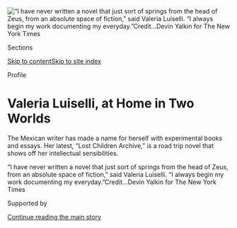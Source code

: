 <div id="app">

<div>

<div>

<div>

</div>

<div data-aria-hidden="false">

<div id="site-content" data-role="main">

<div>

<div class="css-1aor85t" style="opacity:0.000000001;z-index:-1;visibility:hidden">

<div class="css-1hqnpie">

<div class="css-epjblv">

<span class="css-17xtcya">[Books](/section/books)</span><span class="css-x15j1o">|</span><span class="css-fwqvlz">Valeria
Luiselli, at Home in Two
Worlds</span>

</div>

<div class="css-k008qs">

<div class="css-1iwv8en">

<span class="css-18z7m18"></span>

<div>

</div>

</div>

<span class="css-1n6z4y">https://nyti.ms/2DZJ3RB</span>

<div class="css-1705lsu">

<div class="css-4xjgmj">

<div class="css-4skfbu" data-role="toolbar" data-aria-label="Social Media Share buttons, Save button, and Comments Panel with current comment count" data-testid="share-tools">

  - 
  - 
  - 
  - 
    
    <div class="css-6n7j50">
    
    </div>

  - 

</div>

</div>

</div>

</div>

</div>

</div>

<div class="css-11qgg8s">

</div>

<div id="fullBleedHeaderContent">

<div class="css-n4ws9g">

![<span class="css-16f3y1r e13ogyst0" data-aria-hidden="true">“I have
never written a novel that just sort of springs from the head of Zeus,
from an absolute space of fiction,” said Valeria Luiselli. “I always
begin my work documenting my
everyday.”</span><span class="css-cnj6d5 e1z0qqy90" itemprop="copyrightHolder"><span class="css-1ly73wi e1tej78p0">Credit...</span><span><span>Devin
Yalkin for The New York
Times</span></span></span>](https://static01.graylady3jvrrxbe.onion/images/2019/02/08/books/08luiselli3/merlin_149909922_8f3bde97-ea48-4900-b990-630d517cf447-articleLarge.jpg?quality=75&auto=webp&disable=upscale)

</div>

<div class="css-a3jxye">

<div class="css-6cn7ki">

<div class="NYTAppHideMasthead css-1bcu9v6 e1suatyy0">

<div class="section css-1o1qe8k e1suatyy2">

<div class="css-cu5p7t er09x8g0">

<div class="css-6n7j50">

</div>

<span class="css-1dv1kvn">Sections</span>

[Skip to content](#site-content)[Skip to site index](#site-index)

</div>

<div class="css-10698na e1huz5gh0">

</div>

</div>

</div>

Profile

<div class="css-1sojcmr ehdk2mb0">

# Valeria Luiselli, at Home in Two Worlds

</div>

The Mexican writer has made a name for herself with experimental books
and essays. Her latest, “Lost Children Archive,” is a road trip novel
that shows off her intellectual sensibilities.

</div>

</div>

<div class="css-nwzfg5 e1gnum310">

<span class="css-1f9pvn2 books">“I have never written a novel that just
sort of springs from the head of Zeus, from an absolute space of
fiction,” said Valeria Luiselli. “I always begin my work documenting my
everyday.”</span><span class="css-cnj6d5 e1z0qqy90" itemprop="copyrightHolder"><span class="css-1ly73wi e1tej78p0">Credit...</span><span><span>Devin
Yalkin for The New York Times</span></span></span>

</div>

<div id="sponsor-wrapper" class="css-1hyfx7x">

<div id="sponsor-slug" class="css-19vbshk">

Supported by

</div>

[Continue reading the main
story](#after-sponsor)

<div id="sponsor" class="ad sponsor-wrapper" style="text-align:center;height:100%;display:block">

</div>

<div id="after-sponsor">

</div>

</div>

<div class="css-1wx1auc e1gnum311">

<div class="css-18e8msd">

<div class="css-vp77d3 epjyd6m0">

<div class="css-1baulvz">

By [<span class="css-1baulvz last-byline" itemprop="name">Concepción de
León</span>](https://www.nytimes3xbfgragh.onion/by/concepcion-de-leon)

</div>

</div>

  - Feb. 7,
    2019

  - 
    
    <div class="css-4xjgmj">
    
    <div class="css-d8bdto" data-role="toolbar" data-aria-label="Social Media Share buttons, Save button, and Comments Panel with current comment count" data-testid="share-tools">
    
      - 
      - 
      - 
      - 
        
        <div class="css-6n7j50">
        
        </div>
    
      - 
    
    </div>
    
    </div>

</div>

<div class="css-tk9fsr">

[Leer en
español](https://www.nytimes3xbfgragh.onion/es/2019/02/07/valeria-luiselli-entrevista/ "Read in Spanish")

</div>

</div>

</div>

<div class="section meteredContent css-1r7ky0e" name="articleBody" itemprop="articleBody">

<div class="css-1fanzo5 StoryBodyCompanionColumn">

<div class="css-53u6y8">

A few days before Christmas, a group of 20 or so people crowded into the
Mexican novelist Valeria Luiselli’s living room. Luiselli dipped in and
out among her guests, serving mulled wine as school-aged children from
Still Waters in a Storm, an educational center in Brooklyn focused on
reading and writing, prepared to perform an original musical adapted
from Cervantes’ “Don Quixote.” The children had worked with the center’s
founder, Stephen Haff, to translate the book from the Spanish and write
songs reinterpreting the story with a chorus of migrant children. By the
time Haff told the children to find their spots on the small makeshift
stage, the seats had filled up, so Luiselli sat on the floor next to her
9-year-old daughter, Maia. It wasn’t the first time Luiselli had seen
the show, but she still cried, as did her daughter, when the children
sang songs with lyrics like, “Innocence needs a home.”

The experiences of asylum-seeking children from Latin America have
preoccupied Luiselli for several years now and serve as a central theme
in her latest book about a family road trip across the United States.
“Lost Children Archive,” which will be published by Knopf next week,
is Luiselli’s fifth book, and the first of her novels to be written in
English.

</div>

</div>

<div class="css-79elbk" data-testid="photoviewer-wrapper">

<div class="css-z3e15g" data-testid="photoviewer-wrapper-hidden">

</div>

<div class="css-1a48zt4 ehw59r15" data-testid="photoviewer-children">

![<span class="css-cnj6d5 e1z0qqy90" itemprop="copyrightHolder"><span class="css-1ly73wi e1tej78p0">Credit...</span><span>Sonny
Figueroa/The New York
Times</span></span>](https://static01.graylady3jvrrxbe.onion/images/2019/02/08/books/08LUISELLI-BOOKCOVER/08LUISELLI-BOOKCOVER-articleLarge.jpg?quality=75&auto=webp&disable=upscale)

</div>

</div>

<div class="css-1fanzo5 StoryBodyCompanionColumn">

<div class="css-53u6y8">

\[ [*Read our review of “Lost Children
Archive.”*](https://www.nytimes3xbfgragh.onion/2019/02/11/books/review-lost-children-archive-valeria-luiselli.html)
\]

When Luiselli, 35, started writing “Lost Children Archive” in the summer
of 2014, she struggled with using it “as a loudspeaker for all of my
political rage.” She had volunteered as a court translator for child
refugees from Latin America and was therefore familiar with the
migration crisis. She set aside the novel and wrote [“Tell Me How it
Ends: An Essay in 40
Questions,”](https://www.nytimes3xbfgragh.onion/2017/04/28/books/review/tell-me-how-it-ends-valeria-luiselli.html)
a meditation on the children’s stories and the circumstances that
brought them to the United States. It was formatted after the
questionnaire the court had her use to interview the children and was a
finalist for the National Book Critics Circle Award in Criticism in
2017. Afterward, Luiselli said, she was able to return to her novel and
offer “more open questions and open ends instead of political stances
that are too loud and obvious by themselves.”

</div>

</div>

<div class="css-1fanzo5 StoryBodyCompanionColumn">

<div class="css-53u6y8">

The formal inventiveness of “Tell Me How It Ends” is characteristic of
all of Luiselli’s former work. Diego Rabasa, who has edited Luiselli’s
books with Sexto Piso, an independent press in Mexico City, said her
first book, “Papeles Falsos” (translated as “Sidewalks” in English),
contained elements of literary, personal and travel essays. “There has
always been a distinct aura of brilliance and intelligence surrounding
her,” said Rabasa. “What dazzled us was the audacity of a young writer
who was starting on such an original path.”

Luiselli characterized her first book, which was rejected by several
publishing houses before it was acquired by Sexto Piso, as an attempt to
“write myself into my mother tongue” after a lifetime living away from
Mexico. She had always studied in English, so when it came to Spanish,
“I never had the inflections of the people my age. It didn’t get
renewed with slang and street
talk.”

</div>

</div>

<div class="css-79elbk" data-testid="photoviewer-wrapper">

<div class="css-z3e15g" data-testid="photoviewer-wrapper-hidden">

</div>

<div class="css-1a48zt4 ehw59r15" data-testid="photoviewer-children">

<div class="css-1xdhyk6 erfvjey0">

<span class="css-1ly73wi e1tej78p0">Image</span>

<div class="css-zjzyr8">

<div data-testid="lazyimage-container" style="height:257.77777777777777px">

</div>

</div>

</div>

<span class="css-16f3y1r e13ogyst0" data-aria-hidden="true">School-aged
children perform an original musical adapted from Cervantes’ famous
novel, “Don Quixote” at Valeria Luiselli’s
apartment.</span><span class="css-cnj6d5 e1z0qqy90" itemprop="copyrightHolder"><span class="css-1ly73wi e1tej78p0">Credit...</span><span>Devin
Yalkin for The New York Times</span></span>

</div>

</div>

<div class="css-1fanzo5 StoryBodyCompanionColumn">

<div class="css-53u6y8">

Luiselli first left Mexico at the age of 2, when her father moved the
family to Madison, Wis., to complete his doctorate. From there, her
father’s work as a diplomat took them to Costa Rica, South Korea and
South Africa, where they arrived in 1994, shortly after Mandela’s
historic election. By then, her mother had left the family to join the
Zapatista movement in Mexico. “I come from a matriarchal line of women
who have always been very involved politically and socially,” she said,
referring also to her grandmother, who worked with indigenous
communities in Puebla, Mexico. After attending boarding school in India,
she decided, as she puts it, “I need to go back to Mexico and become
Mexican,” Luiselli recalled. She was 19 when she enrolled at the
National Autonomous University of Mexico to major in philosophy and
began writing there.

Luiselli followed “Papeles Falsos” in 2011 with a novel, “Los
Ingrávidos” (“Faces in the Crowd”). It has been translated into 20
languages. Rabasa noted that the book remains one of Sexto Piso’s most
popular and is reprinted every year. “The Story of my Teeth,” Luiselli’s
second novel, was the product of a collaboration with Jumex factory
workers in Mexico, in which she sent them chapters, and they helped her
shape the plot. Her books always reflect a deep plunge into her
sensibilities — books and cultural references, and even real people and
places where she’s been. In “Lost Children Archive,” for instance, Still
Waters in a Storm is mentioned, as are Haff, obscure Italian writers and
Ezra Pound.

</div>

</div>

<div class="css-1fanzo5 StoryBodyCompanionColumn">

<div class="css-53u6y8">

“I have never written a novel that just sort of springs from the head of
Zeus, from an absolute space of fiction,” Luiselli said. “I always begin
my work documenting my
everyday.”

</div>

</div>

<div class="css-79elbk" data-testid="photoviewer-wrapper">

<div class="css-z3e15g" data-testid="photoviewer-wrapper-hidden">

</div>

<div class="css-1a48zt4 ehw59r15" data-testid="photoviewer-children">

<div class="css-1xdhyk6 erfvjey0">

<span class="css-1ly73wi e1tej78p0">Image</span>

<div class="css-zjzyr8">

<div data-testid="lazyimage-container" style="height:257.77777777777777px">

</div>

</div>

</div>

<span class="css-16f3y1r e13ogyst0" data-aria-hidden="true">Guests
listen to the children performing their musical version of “Don
Quixote.”</span><span class="css-cnj6d5 e1z0qqy90" itemprop="copyrightHolder"><span class="css-1ly73wi e1tej78p0">Credit...</span><span>Devin
Yalkin for The New York Times</span></span>

</div>

</div>

<div class="css-1fanzo5 StoryBodyCompanionColumn">

<div class="css-53u6y8">

“She’s really wrestling with a certain strand of Latino and Latin
American identity in the U.S. in this political moment,” said the
novelist Daniel Alarcón, who has sat on panels with Luiselli. In “Tell
Me How It Ends,” in particular, he said, “she confronts directly
questions of privilege and gaze, at the same time wrestling with a
political moment that affects not just all Latinos but all Americans.”

“Without knowing it or planning to, she has opened doors,” said her
friend, the writer Laia Jufresa, who told me she never imagined a
Mexican writer could plausibly achieve the number of translations,
awards or critical acclaim Luiselli has in her early career.

Both the novelist Francisco Goldman and Rabasa mentioned the —
“insufferable,” in Goldman’s words — macho culture of Mexican
literature. Goldman rattled off a list of woman writers, besides
Luiselli, who have been causing a seismic shift in the country’s
literary world over the last decade: Gabriela Jauregui, Guadalupe
Nettel, Verónica Gerber Bicecci, Jufresa and Fernanda Melchor.

</div>

</div>

<div class="css-79elbk" data-testid="photoviewer-wrapper">

<div class="css-z3e15g" data-testid="photoviewer-wrapper-hidden">

</div>

<div class="css-1a48zt4 ehw59r15" data-testid="photoviewer-children">

<div class="css-1xdhyk6 erfvjey0">

<span class="css-1ly73wi e1tej78p0">Image</span>

<div class="css-zjzyr8">

<div data-testid="lazyimage-container" style="height:580px">

</div>

</div>

</div>

<span class="css-16f3y1r e13ogyst0" data-aria-hidden="true">Valeria
Luiselli has a foot in Mexico and the United States, which is perhaps
why her literature is charged with the lucidness of estrangement, said
the Argentine novelist Samanta
Schweblin.</span><span class="css-cnj6d5 e1z0qqy90" itemprop="copyrightHolder"><span class="css-1ly73wi e1tej78p0">Credit...</span><span>Devin
Yalkin for The New York Times</span></span>

</div>

</div>

<div class="css-1fanzo5 StoryBodyCompanionColumn">

<div class="css-53u6y8">

The Argentine novelist Samanta Schweblin, whose second book, “Mouthful
of Birds,” was published in January, said Luiselli’s vision is a cross
between the Latin American and the North American views of the world.
“Both visions are so nostalgic, critical, loving and painful at the
same time. Valeria belongs to both territories and therefore understands
their signals, but at the same time she seems to always understand
herself as a foreigner,” wrote Schweblin in a recent email. Perhaps, she
said, having one foot in each world is why Luiselli’s literature is
charged with the lucidness of estrangement.

</div>

</div>

<div class="css-1fanzo5 StoryBodyCompanionColumn">

<div class="css-53u6y8">

Luiselli is currently exploring different art forms altogether. She
recently received an Art for Justice fellowship to research and write
about mass incarceration in the United States, with an emphasis on
detention centers. “The same companies own immigration jails and normal
jails,” she said, and many don’t understand that “immigration detention
and mass incarceration are exactly the same thing.”

She started a literary program to teach creative writing to girls in a
detention center in upstate New York. She is also working on a
performance piece related to mass incarceration and violence against
women with the poet Natalie Diaz. In the fall, she will begin a two-year
residency at Bard College.

Luiselli lives in the Bronx and jokes that she is raising her daughter,
whose father is the Mexican novelist Álvaro Enrigue, in a household full
of women (her niece lives with her and her mother visits often). “I feel
my female bonds stronger than ever in my life, the way that women can
group and discuss and think politically, and also just how friends can
get together and be a network of support,” Luiselli said.

“Lost Children Archive” was in large part a response to seeing her
daughter try to interpret the current migration crisis. “Children can
add a tinge of bizarreness to what is possibly accepted as normal but
actually is not,” said Luiselli. Her approach is to discuss issues with
her daughter “in a way that she is not scared — that she finds the right
balance between a certain rage or outrage and clarity to imagine
possible change.”

</div>

</div>

</div>

<div>

</div>

<div>

</div>

<div>

</div>

<div>

<div id="bottom-wrapper" class="css-1ede5it">

<div id="bottom-slug" class="css-l9onyx">

Advertisement

</div>

[Continue reading the main
story](#after-bottom)

<div id="bottom" class="ad bottom-wrapper" style="text-align:center;height:100%;display:block;min-height:90px">

</div>

<div id="after-bottom">

</div>

</div>

</div>

</div>

</div>

## Site Index

<div>

</div>

## Site Information Navigation

  - [© <span>2020</span> <span>The New York Times
    Company</span>](https://help.nytimes3xbfgragh.onion/hc/en-us/articles/115014792127-Copyright-notice)

<!-- end list -->

  - [NYTCo](https://www.nytco.com/)
  - [Contact
    Us](https://help.nytimes3xbfgragh.onion/hc/en-us/articles/115015385887-Contact-Us)
  - [Work with us](https://www.nytco.com/careers/)
  - [Advertise](https://nytmediakit.com/)
  - [T Brand Studio](http://www.tbrandstudio.com/)
  - [Your Ad
    Choices](https://www.nytimes3xbfgragh.onion/privacy/cookie-policy#how-do-i-manage-trackers)
  - [Privacy](https://www.nytimes3xbfgragh.onion/privacy)
  - [Terms of
    Service](https://help.nytimes3xbfgragh.onion/hc/en-us/articles/115014893428-Terms-of-service)
  - [Terms of
    Sale](https://help.nytimes3xbfgragh.onion/hc/en-us/articles/115014893968-Terms-of-sale)
  - [Site
    Map](https://spiderbites.nytimes3xbfgragh.onion)
  - [Help](https://help.nytimes3xbfgragh.onion/hc/en-us)
  - [Subscriptions](https://www.nytimes3xbfgragh.onion/subscription?campaignId=37WXW)

</div>

</div>

</div>

</div>
